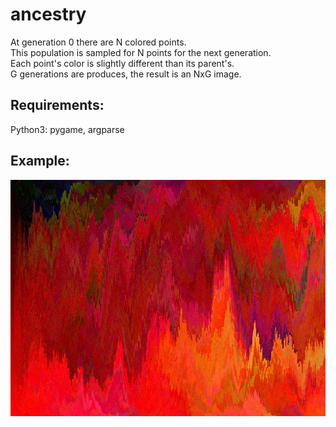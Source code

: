 # ancestry
At generation 0 there are N colored points.  
This population is sampled for N points for the next generation.  
Each point's color is slightly different than its parent's.  
G generations are produces, the result is an NxG image.  

## Requirements:
Python3: pygame, argparse

## Example:
![alt text](https://github.com/michalurb8/ancestry/blob/master/example1.png?raw=true)
